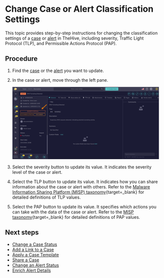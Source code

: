 # Change Case or Alert Classification Settings

<!-- md:permission `manageCase/update` --> <!-- md:permission `manageAlert/update` -->

This topic provides step-by-step instructions for changing the classification settings of a [case](about-cases.md) or [alert](../alerts/about-alerts.md) in TheHive, including severity, Traffic Light Protocol (TLP), and Permissible Actions Protocol (PAP).

<h2>Procedure</h2>

1. Find the [case](../cases/search-for-cases/find-a-case.md) or the [alert](../alerts/search-for-alerts/find-an-alert.md) you want to update.

2. In the case or alert, move through the left pane.

    ![Case classification settings](../../../images/user-guides/analyst-corner/cases/case-classification-settings.png)

3. Select the severity button to update its value. It indicates the severity level of the case or alert.

4. Select the TLP button to update its value. It indicates how you can share information about the case or alert with others. Refer to the [Malware Information Sharing Platform (MISP) taxonomy](https://www.misp-project.org/taxonomies.html#_tlp){target=_blank} for detailed definitions of TLP values.

5. Select the PAP button to update its value. It specifies which actions you can take with the data of the case or alert. Refer to the [MISP taxonomy](https://www.misp-project.org/taxonomies.html#_pap){target=_blank} for detailed definitions of PAP values.

<h2>Next steps</h2>

* [Change a Case Status](change-status-case.md)
* [Add a Link to a Case](./case-links/add-a-link-to-a-case.md)
* [Apply a Case Template](apply-a-case-template.md)
* [Share a Case](share-a-case.md)
* [Change an Alert Status](../alerts/change-status-alert.md)
* [Enrich Alert Details](../alerts/enrich-alert-details.md)